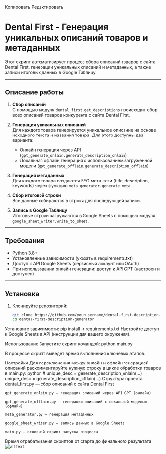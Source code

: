 Копировать
Редактировать
# Dental First - Генерация уникальных описаний товаров и метаданных

Этот скрипт автоматизирует процесс сбора описаний товаров с сайта Dental First, генерации уникальных описаний и метаданных, а также записи итоговых данных в Google Таблицу.

---

## Описание работы

1. **Сбор описаний**  
   С помощью модуля `dental_first.get_descriptions` происходит сбор всех описаний товаров конкурента с сайта Dental First.

2. **Генерация уникальных описаний**  
   Для каждого товара генерируется уникальное описание на основе исходного текста и названия товара. Для этого доступны два варианта:
   - Онлайн генерация через API (`gpt_generate_onlain.generate_description_onlain`)
   - Локальная офлайн генерация с использованием загруженной модели (`gpt_generate_offlain.generate_description_offlain`)

3. **Генерация метаданных**  
   Для каждого товара создаются SEO мета-теги (title, description, keywords) через функцию `meta_generator.generate_meta`.

4. **Сбор итоговой строки**  
   Все данные собираются в строки для последующей записи.

5. **Запись в Google Таблицу**  
   Итоговые строки загружаются в Google Sheets с помощью модуля `google_sheet_writer.write_to_sheet`.

---

## Требования

- Python 3.8+
- Установленные зависимости (указать в requirements.txt)
- Доступ к API Google Sheets (сервисный аккаунт или OAuth)
- При использовании онлайн генерации: доступ к API GPT (настроен и доступен)

---

## Установка

1. Клонируйте репозиторий:
   ```bash
   git clone https://github.com/yourusername/dental-first-description-generator.git
   cd dental-first-description-generator
Установите зависимости:
    pip install -r requirements.txt
    Настройте доступ к Google Sheets и API (инструкции для вашего окружения).

Использование
Запустите скрипт командой:
    python main.py

В процессе скрипт выведет время выполнения ключевых этапов.

Настройки
Для переключения между онлайн и офлайн генерацией описаний раскомментируйте нужную строку в цикле обработки товаров в main.py:
    python
    # unique_desc = generate_description_onlain(...)
    unique_desc = generate_description_offlain(...)
Структура проекта
    dental_first.py — сбор описаний с сайта Dental First

    gpt_generate_onlain.py — генерация описаний через API GPT (онлайн)

    gpt_generate_offlain.py — генерация описаний с локальной моделью (офлайн)

    meta_generator.py — генерация метаданных

    google_sheet_writer.py — запись данных в Google Sheets

    main.py — основной скрипт запуска процесса

Время отрабатывания скриптов от старта до финального результата
    ![alt text](image.png)